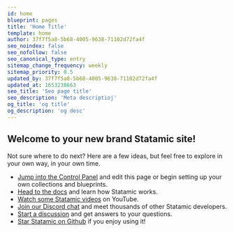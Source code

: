 ```yaml
---
id: home
blueprint: pages
title: 'Home Title'
template: home
author: 37f7f5a8-5b68-4005-9638-71102d72fa4f
seo_noindex: false
seo_nofollow: false
seo_canonical_type: entry
sitemap_change_frequency: weekly
sitemap_priority: 0.5
updated_by: 37f7f5a8-5b68-4005-9638-71102d72fa4f
updated_at: 1653238663
seo_title: 'Seo page title'
seo_description: 'Meta descriptioj'
og_title: 'og title'
og_description: 'og desc'
---
```

## Welcome to your new brand Statamic site!

Not sure where to do next? Here are a few ideas, but feel free to explore in your own way, in your own time.

- [Jump into the Control Panel](/cp) and edit this page or begin setting up your own collections and blueprints.
- [Head to the docs](https://statamic.dev) and learn how Statamic works.
- [Watch some Statamic videos](https://youtube.com/statamic) on YouTube.
- [Join our Discord chat](https://statamic.com/discord) and meet thousands of other Statamic developers.
- [Start a discussion](https://github.com/statamic/cms/discussions) and get answers to your questions.
- [Star Statamic on Github](https://github.com/statamic/cms) if you enjoy using it!